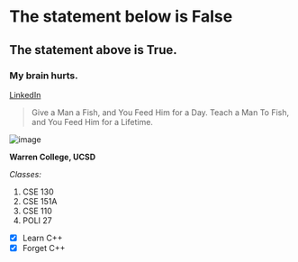 # The statement below is False
## The statement above is True.
### My brain hurts.

[LinkedIn](https://www.linkedin.com/in/manav-ram-740a32194/)

> Give a Man a Fish, and You Feed Him for a Day. Teach a Man To Fish, and You Feed Him for a Lifetime.

![image](https://warren.ucsd.edu/_images/homepage-v5/homepage-images/ebu1-fallen-star.png)

**Warren College, UCSD**

_Classes:_

1. CSE 130
2. CSE 151A
3. CSE 110
4. POLI 27

- [x] Learn C++
- [x] Forget C++
